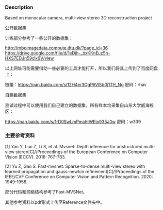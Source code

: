 ### Description

Based on monocular camera, multi-view stereo 3D reconstruction project

公开数据集

训练部分参考了一些公开的数据集：

http://roboimagedata.compute.dtu.dk/?page_id=36
https://drive.google.com/file/d/1eDjh-_bxKKnEuz5h-HXS7EDJn59clx6V/view

以上网址可能需要借助一些必要的工具才能打开，所以我们将其上传到了百度网盘上：

链接：https://pan.baidu.com/s/12H4er3OgPAVlSb0j1TH_Ng  密码：rhav

自建数据集

测试过程中可以使用我们自己建立的数据集，所有样本均采集自山东大学威海校区：

https://pan.baidu.com/s/1rD0SwLmPmahtWEtx935J0w  密码：w339

### 主要参考资料

[1] Yao Y, Luo Z, Li S, et al. Mvsnet: Depth inference for unstructured multi-view stereo[C]//Proceedings of the European Conference on Computer Vision (ECCV). 2018: 767-783.

[2] Yu Z, Gao S. Fast-mvsnet: Sparse-to-dense multi-view stereo with learned propagation and gauss-newton refinement[C]//Proceedings of the IEEE/CVF Conference on Computer Vision and Pattern Recognition. 2020: 1949-1958.

部分代码和网络结构参考了Fast-MVSNet。

其他参考资料以pdf形式上传至Reference文件夹中。
